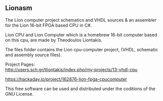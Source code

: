 Lionasm
-------

The Lion computer project schematics and VHDL sources & an assembler for the Lion 16-bit FPGA based CPU in C#.

Lion CPU and Lion Computer which is a homebrew 16-bit computer based on this cpu, are made by Theodoulos Liontakis.

The files folder contains the Lion cpu-computer project, (VHDL, schematic and assembly source files). 

Project Pages:  
http://users.sch.gr/tliontakis/index.php/my-projects/13-vhdl-cpu

https://hackaday.io/project/162876-lion-fpga-cpucomputer

This free software can be used and distributed under the coditions of the GNU License.
